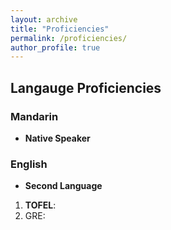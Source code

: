 ```yaml
---
layout: archive
title: "Proficiencies"
permalink: /proficiencies/
author_profile: true
---
```


## Langauge Proficiencies
### Mandarin 
- **Native Speaker**
### English 
- **Second Language**
1. **TOFEL**: 
2. GRE:

